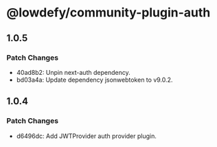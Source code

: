 # @lowdefy/community-plugin-auth

## 1.0.5

### Patch Changes

- 40ad8b2: Unpin next-auth dependency.
- bd03a4a: Update dependency jsonwebtoken to v9.0.2.

## 1.0.4

### Patch Changes

- d6496dc: Add JWTProvider auth provider plugin.

